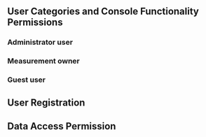 ## User Categories and Console Functionality Permissions

### Administrator user

### Measurement owner

### Guest user

## User Registration

## Data Access Permission
